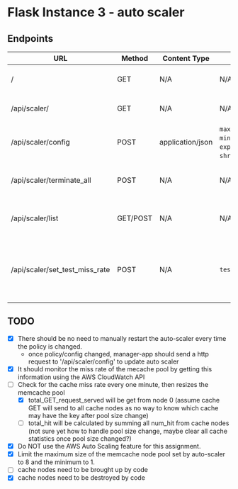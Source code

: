 # Flask Instance 3 - auto scaler

## Endpoints

URL                      |  Method  | Content Type        | Body                                               | Note
-------------------------|----------|---------------------|----------------------------------------------------|-----------------------------
/                        | GET      | N/A                 | N/A                                                | for testing only: home page
/api/scaler/             | GET      | N/A                 | N/A                                                | for testing only: home page
/api/scaler/config       | POST     | application/json    | `max_miss_rate_threshold`, `min_miss_rate_threshold`, `expand_ratio`, `shrink_ratio`, `auto_mode` | set the auto scaler config
/api/scaler/terminate_all| POST     | N/A                 | N/A                                                | for testing only: terminate all nodes
/api/scaler/list         | GET/POST | N/A                 | N/A                                                | for testing only: a page listing all ec2 instancces
/api/scaler/set_test_miss_rate | POST | N/A               | `test_miss_rate`                                   | for testing only: send a test_miss_rate and then force a pool size adjustment
                             

## TODO
- [x] There should be no need to manually restart the auto-scaler every time the policy is changed.
	- once policy/config changed, manager-app should send a http request to '/api/scaler/config' to update auto scaler
- [x] It should monitor the miss rate of the mecache pool by getting this information using the AWS CloudWatch API
- [ ] Check for the cache miss rate every one minute, then resizes the memcache pool
	- [x] total_GET_request_served will be get from node 0 (assume cache GET will send to all cache nodes as no way to know which cache may have the key after pool size change)
	- [ ] total_hit will be calculated by summing all num_hit from cache nodes (not sure yet how to handle pool size change, maybe clear all cache statistics once pool size changed?)
- [x] Do NOT use the AWS Auto Scaling feature for this assignment.
- [x] Limit the maximum size of the memcache node pool set by auto-scaler to 8 and the minimum to 1. 
- [ ] cache nodes need to be brought up by code
- [x] cache nodes need to be destroyed by code

